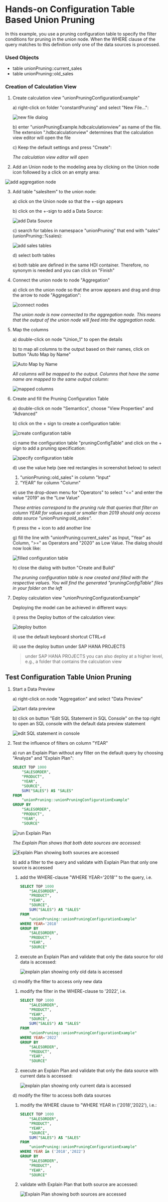 # Hands-on Configuration Table Based Union Pruning

In this example, you use a pruning configuration table to specify the filter conditions for pruning in the union node. When the WHERE clause of the query matches to this definition only one of the data sources is processed.

### Used Objects
- table unionPruning::current_sales
- table unionPruning::old_sales


### Creation of Calculation View

1. Create calculation view "unionPruningConfigurationExample"

    a) right-click on folder "constantPruning" and select "New File...":
    
    ![new file dialog](../screenshots/newFileDialog.png) 

    b) enter "unionPruningExample.hdbcalculationview" as name of the file. The extension ".hdbcalculationview" determines that the calculation view editor will open the file

    c) Keep the default settings and press "Create":

    *The calculation view editor will open*

2. Add an Union node to the modeling area by clicking on the Union node icon followed by a click on an empty area:

![add aggregation node](../screenshots/addUnionNode.png)

3. Add table "salesItem" to the union node:

    a) click on the Union node so that the +-sign appears

    b) click on the +-sign to add a Data Source:

    ![add Data Source](../screenshots/addDataSource.png)
   
    c) search for tables in namespace "unionPruning" that end with "sales" (unionPruning::%sales):

    ![add sales tables](../screenshots/selectSalesTables.png)

    d) select both tables 
    
    e) both table are defined in the same HDI container. Therefore, no synonym is needed and you can click on "Finish"
    
4. Connect the union node to node "Aggregation"

    a) click on the union node so that the arrow appears and drag and drop the arrow to node "Aggregation":

    ![connect nodes](../screenshots/connectNodes.png)

    *The union node is now connected to the aggregation node. This means that the output of the union node will feed into the aggregation node.*

5. Map the columns

    a) double-click on node "Union_1" to open the details

    b) to map all columns to the output based on their names, click on button "Auto Map by Name"

    ![Auto Map by Name](../screenshots/autoMapByName.png)

    *All columns will be mapped to the output. Columns that have the same name are mapped to the same output column:*

    ![mapped columns](../screenshots/mappedColumns.png)


6. Create and fill the Pruning Configuration Table

    a) double-click on node "Semantics", choose "View Properties" and "Advanced"

    b) click on the + sign to create a configuration table:

    ![create configuration table](../screenshots/createConfigurationTable.png)

    c) name the configuration table "pruningConfigTable" and click on the + sign to add a pruning specification:
    
    ![specify configuration table](../screenshots/configurationTableSetting.png)

    d) use the value help (see red rectangles in screenshot below) to select 
    
    1. "unionPruning::old_sales" in column "Input"
    2. "YEAR" for column "Column"

    e) use the drop-down menu for "Operators" to select "<=" and enter the value "2019" as the "Low Value"
    
    *These entries correspond to the pruning rule that queries that filter on column YEAR for values equal or smaller than 2019 should only access data source "unionPruning:old_sales".*

    f) press the + icon to add another line

    g) fill the line with "unionPruning:current_sales" as Input, "Year" as Column, ">=" as Operators and "2020" as Low Value. The dialog should now look like:

    ![filled configuration table](../screenshots/filledConfigTable.png)

    h) close the dialog with button "Create and Build"

    *The pruning configuration table is now created and filled with the respective values. You will find the generated "pruningConfigTable" files in your folder on the left*

7. Deploy calculation view "unionPruningConfigurationExample"

    Deploying the model can be achieved in different ways:

    i) press the Deploy button of the calculation view:

    ![deploy button](../screenshots/deployButton.png)

    ii) use the default keyboard shortcut CTRL+d

    iii) use the deploy button under SAP HANA PROJECTS

    > under SAP HANA PROJECTS you can also deploy at a higher level, e.g., a folder that contains the calculation view


## Test Configuration Table Union Pruning

1. Start a Data Preview

    a) right-click on node "Aggregation" and select "Data Preview"

    ![start data preview](../screenshots/startDataPreview.png)

    b) click on button "Edit SQL Statement in SQL Console" on the top right to open an SQL console with the default data preview statement

    ![edit SQL statement in console](../screenshots/editSQLStatement.png)

2. Test the influence of filters on column "YEAR"

    a) run an Explain Plan without any filter on the default query by choosing "Analyze" and "Explain Plan":

    ```SQL
    SELECT TOP 1000
	    "SALESORDER",
	    "PRODUCT",
	    "YEAR",
	    "SOURCE",
	    SUM("SALES") AS "SALES"
    FROM 
        "unionPruning::unionPruningConfigurationExample"
    GROUP BY 
        "SALESORDER", 
        "PRODUCT", 
        "YEAR", 
        "SOURCE"
    ```

    ![run Explain Plan](../screenshots/runExplainPlan.png)

    *The Explain Plan shows that both data sources are accessed:*

    ![Explain Plan showing both sources are accessed](../screenshots/explainPlanNoPruning.png)

    b) add a filter to the query and validate with Explain Plan that only one source is accessed

    1. add the WHERE-clause "WHERE YEAR='2018'" to the query, i.e.

        ```SQL
        SELECT TOP 1000
            "SALESORDER",
            "PRODUCT",
            "YEAR",
            "SOURCE",
            SUM("SALES") AS "SALES"
        FROM 
            "unionPruning::unionPruningConfigurationExample"
        WHERE YEAR='2018'
        GROUP BY 
            "SALESORDER", 
            "PRODUCT", 
            "YEAR", 
            "SOURCE"
        ```

    2. execute an Explain Plan and validate that only the data source for old data is accessed:

        ![explain plan showing only old data is accessed](../screenshots/explainPlanOnlyOldData.png)

    c) modify the filter to access only new data

    1. modify the filter in the WHERE-clause to '2022', i.e.

        ```SQL
        SELECT TOP 1000
            "SALESORDER",
            "PRODUCT",
            "YEAR",
            "SOURCE",
            SUM("SALES") AS "SALES"
        FROM 
            "unionPruning::unionPruningConfigurationExample"
        WHERE YEAR='2022'
        GROUP BY 
            "SALESORDER", 
            "PRODUCT", 
            "YEAR", 
            "SOURCE"
        ```

    2. execute an Explain Plan and validate that only the data source with current data is accessed:

         ![explain plan showing only current data is accessed](../screenshots/explainPlanOnlyCurrentData.png)


    d) modify the filter to access both data sources

    1. modify the WHERE clause to "WHERE YEAR in ('2018','2022'), i.e.:

        ```SQL
        SELECT TOP 1000
            "SALESORDER",
            "PRODUCT",
            "YEAR",
            "SOURCE",
            SUM("SALES") AS "SALES"
        FROM 
            "unionPruning::unionPruningConfigurationExample"
        WHERE YEAR in ('2018','2022')
        GROUP BY 
            "SALESORDER", 
            "PRODUCT", 
            "YEAR", 
            "SOURCE"
        ```

    2. validate with Explain Plan that both source are accessed:
    
          ![Explain Plan showing both sources are accessed](../screenshots/explainPlanNoPruning.png)    

